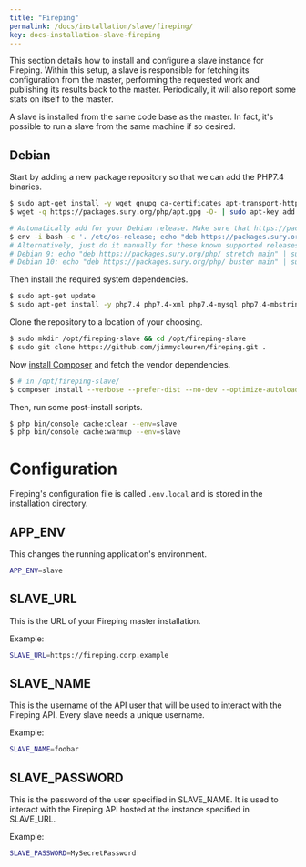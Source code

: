 ```yaml
---
title: "Fireping"
permalink: /docs/installation/slave/fireping/
key: docs-installation-slave-fireping
---
```


This section details how to install and configure a slave instance for Fireping. Within this setup, a slave is responsible for fetching its configuration from the master, performing the requested work and publishing its results back to the master. Periodically, it will also report some stats on itself to the master.

A slave is installed from the same code base as the master. In fact, it's possible to run a slave from the same machine if so desired.

## Debian

Start by adding a new package repository so that we can add the PHP7.4 binaries.

```bash
$ sudo apt-get install -y wget gnupg ca-certificates apt-transport-https
$ wget -q https://packages.sury.org/php/apt.gpg -O- | sudo apt-key add -

# Automatically add for your Debian release. Make sure that https://packages.sury.org/php/dists/ has an entry for your release.
$ env -i bash -c '. /etc/os-release; echo "deb https://packages.sury.org/php/ $VERSION_CODENAME main"' | sudo tee /etc/apt/sources.list.d/php.list
# Alternatively, just do it manually for these known supported releases:
# Debian 9: echo "deb https://packages.sury.org/php/ stretch main" | sudo tee /etc/apt/sources.list.d/php.list
# Debian 10: echo "deb https://packages.sury.org/php/ buster main" | sudo tee /etc/apt/sources.list.d/php.list
```

Then install the required system dependencies.

```bash
$ sudo apt-get update
$ sudo apt-get install -y php7.4 php7.4-xml php7.4-mysql php7.4-mbstring php7.4-zip php7.4-curl php-rrd rrdtool git zip supervisor fping
```

Clone the repository to a location of your choosing.

```bash
$ sudo mkdir /opt/fireping-slave && cd /opt/fireping-slave
$ sudo git clone https://github.com/jimmycleuren/fireping.git .
```

Now [install Composer](https://getcomposer.org/download/) and fetch the vendor dependencies.

```bash
$ # in /opt/fireping-slave/
$ composer install --verbose --prefer-dist --no-dev --optimize-autoloader --no-scripts --no-suggest
```

Then, run some post-install scripts.

```bash
$ php bin/console cache:clear --env=slave
$ php bin/console cache:warmup --env=slave
```

# Configuration

Fireping's configuration file is called `.env.local` and is stored in the installation directory.

## APP_ENV

This changes the running application's environment.

```bash
APP_ENV=slave
```

## SLAVE_URL

This is the URL of your Fireping master installation.

Example:

```bash
SLAVE_URL=https://fireping.corp.example
```  

## SLAVE_NAME

This is the username of the API user that will be used to interact with the Fireping API. Every slave needs a unique username.

Example:

```bash
SLAVE_NAME=foobar
```

## SLAVE_PASSWORD

This is the password of the user specified in SLAVE_NAME. It is used to interact with the Fireping API hosted at the instance specified in SLAVE_URL.

Example:

```bash
SLAVE_PASSWORD=MySecretPassword
```
